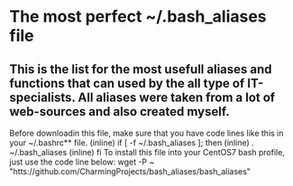 # The most perfect ~/.bash_aliases file
This is the list for the most usefull aliases and functions that can used by the all type of IT-specialists.
All aliases were taken from a lot of web-sources and also created myself.
-
Before downloadin this file, make sure that you have code lines like this in your ~/.bashrc** file.
(inline) if [ -f ~/.bash_aliases ]; then
(inline)     . ~/.bash_aliases
(inline) fi
To install this file into your CentOS7 bash profile, just use the code line below:
wget -P ~ "htts://github.com/CharmingProjects/bash_aliases/bash_aliases" 

